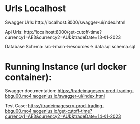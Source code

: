 
# Urls Localhost

Swagger Urls:
http://localhost:8000/swagger-ui/index.html

Api Urls:
http://localhost:8000/get-cutoff-time?currency1=AED&currency2=AUD&tradeDate=13-01-2023

Database Schema:
src->main->resources->
data.sql
schema.sql


# Running Instance (url docker container):

Swagger documentation:
https://tradeimageserv-prod-trading-bbgu00.mo4.mogenius.io/swagger-ui/index.html

Test Case:
https://tradeimageserv-prod-trading-bbgu00.mo4.mogenius.io/get-cutoff-time?currency1=AED&currency2=AUD&tradeDate=14-01-2023